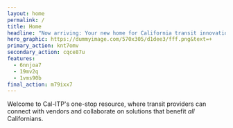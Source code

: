 ```yaml
---
layout: home
permalink: /
title: Home
headline: "Now arriving: Your new home for California transit innovations"
hero_graphic: https://dummyimage.com/570x305/d1dee3/fff.png&text=+
primary_action: knt7omv
secondary_action: cqce87u
features:
  - 6nnjoa7
  - 19mv2q
  - 1vms90b
final_action: m79ixx7
---
```

Welcome to Cal-ITP's one-stop resource, where transit providers can connect with
vendors and collaborate on solutions that benefit *all* Californians.
